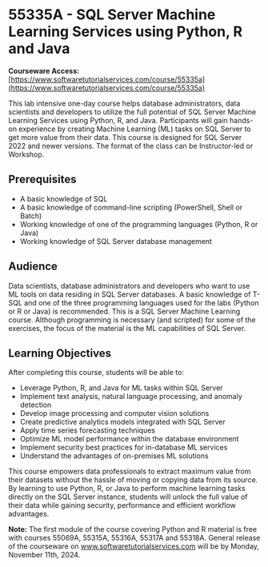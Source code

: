# 55335A - SQL Server Machine Learning Services using Python, R and Java

**Courseware Access:** [https://www.softwaretutorialservices.com/course/55335a](https://www.softwaretutorialservices.com/course/55335a)

This lab intensive one-day course helps database administrators, data scientists and developers to utilize the full potential of SQL Server Machine Learning Services using Python, R, and Java. Participants will gain hands-on experience by creating Machine Learning (ML) tasks on SQL Server to get more value from their data.  This course is designed for SQL Server 2022 and newer versions.  The format of the class can be Instructor-led or Workshop.

## Prerequisites
- A basic knowledge of SQL
- A basic knowledge of command-line scripting (PowerShell, Shell or Batch)
- Working knowledge of one of the programming languages (Python, R or Java)
- Working knowledge of SQL Server database management

## Audience
Data scientists, database administrators and developers who want to use ML tools on data residing in SQL Server databases.  A basic knowledge of T-SQL and one of the three programming languages used for the labs (Python or R or Java) is recommended.  This is a SQL Server Machine Learning course.  Although programming is necessary (and scripted) for some of the exercises, the focus of the material is the ML capabilities of SQL Server.

## Learning Objectives
After completing this course, students will be able to:

- Leverage Python, R, and Java for ML tasks within SQL Server
- Implement text analysis, natural language processing, and anomaly detection
- Develop image processing and computer vision solutions
- Create predictive analytics models integrated with SQL Server
- Apply time series forecasting techniques
- Optimize ML model performance within the database environment
- Implement security best practices for in-database ML services
- Understand the advantages of on-premises ML solutions

This course empowers data professionals to extract maximum value from their datasets without the hassle of moving or copying data from its source. By learning to use Python, R, or Java to perform machine learning tasks directly on the SQL Server instance, students will unlock the full value of their data while gaining security, performance and efficient workflow advantages.
   
   
   
**Note:** The first module of the course covering Python and R material is free with courses 55069A, 55315A, 55316A, 55317A and 55318A.  General release of the courseware on www.softwaretutorialservices.com will be by Monday, November 11th, 2024.
